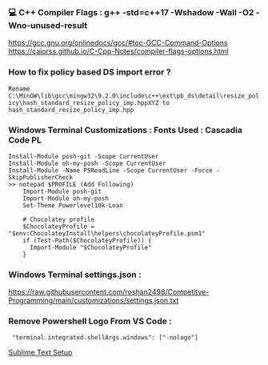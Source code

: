 ### 💻 C++ Compiler Flags : g++ -std=c++17 -Wshadow -Wall -O2 -Wno-unused-result
https://gcc.gnu.org/onlinedocs/gcc/#toc-GCC-Command-Options<br/>
https://caiorss.github.io/C-Cpp-Notes/compiler-flags-options.html

### How to fix policy based DS import error ?

```Rename C:\MinGW\lib\gcc\mingw32\9.2.0\include\c++\ext\pb_ds\detail\resize_policy\hash_standard_resize_policy_imp.hppXYZ to hash_standard_resize_policy_imp.hpp```

### Windows Terminal Customizations : Fonts Used : Cascadia Code PL
``` 
Install-Module posh-git -Scope CurrentUser
Install-Module oh-my-posh -Scope CurrentUser
Install-Module -Name PSReadLine -Scope CurrentUser -Force -SkipPublisherCheck
>> notepad $PROFILE (Add Following)
    Import-Module posh-git
    Import-Module oh-my-posh
    Set-Theme Powerlevel10k-Lean

    # Chocolatey profile
    $ChocolateyProfile = "$env:ChocolateyInstall\helpers\chocolateyProfile.psm1"
    if (Test-Path($ChocolateyProfile)) {
      Import-Module "$ChocolateyProfile"
    }
```

### Windows Terminal settings.json : 
   https://raw.githubusercontent.com/roshan2498/Competitve-Programming/main/customizations/settings.json.txt

### Remove Powershell Logo From VS Code : 
   ``` "terminal.integrated.shellArgs.windows": ["-nologo"]```

[Sublime Text Setup](sublimetextsetup.md)
